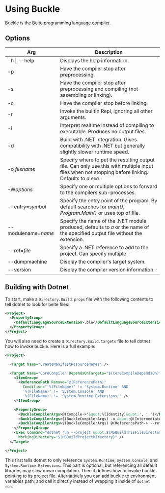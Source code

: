 # Using Buckle

Buckle is the Belte programming language compiler.

## Options

| Arg | Description |
|-|-|
| -h \| --help | Displays the help information. |
| -p | Have the compiler stop after preprocessing. |
| -s | Have the compiler stop after preprocessing and compiling (not assembling or linking). |
| -c | Have the compiler stop before linking. |
| -r | Invoke the builtin Repl, ignoring all other arguments. |
| -i | Interpret realtime instead of compiling to executable. Produces no output files. |
| -d | Build with .NET integration. Gives compatibility with .NET but generally slightly slower runtime speed. |
| -o *filename* | Specify where to put the resulting output file. Can only use this with multiple input files when not stopping before linking. Defaults to *a.exe*. |
| -W*options* | Specify one or multiple options to forward to the compilers sub-processes. |
| --entry=*symbol* | Specify the entry point of the program. By default searches for *main()*, *Program.Main()* or uses top of file. |
| --modulename=*name* | Specify the name of the .NET module produced, defaults to *a* or the name of the specified output file without the extension. |
| --ref=*file* | Specify a .NET reference to add to the project. Can specify multiple. |
| --dumpmachine | Display the compiler's target system. |
| --version | Display the compiler version information. |

## Building with Dotnet

To start, make a `Directory.Build.props` file with the following contents to tell dotnet to look for belte files:

```xml
<Project>
  <PropertyGroup>
    <DefaultLanguageSourceExtension>.ble</DefaultLanguageSourceExtension>
  </PropertyGroup>
</Project>
```

You will also need to create a `Directory.Build.targets` file to tell dotnet how to invoke buckle. Here is a full
example:

```xml
<Project>

  <Target Name="CreateManifestResourceNames" />

  <Target Name="CoreCompile" DependsOnTargets="$(CoreCompileDependsOn)">
    <ItemGroup>
      <ReferencePath Remove="@(ReferencePath)"
        Condition="'%(FileName)' != 'System.Runtime' AND
        '%(FileName)' != 'System.Console' AND
        '%(FileName)' != 'System.Runtime.Extensions'" />
    </ItemGroup>

    <PropertyGroup>
      <BuckleCompilerArgs>@(Compile->'&quot;%(Identity)&quot;', ' ')</BuckleCompilerArgs>
      <BuckleCompilerArgs>$(BuckleCompilerArgs) -o &quot;@(IntermediateAssembly)&quot;</BuckleCompilerArgs>
      <BuckleCompilerArgs>$(BuckleCompilerArgs) @(ReferencePath->'--ref=&quot;%(Identity)&quot;', ' ')</BuckleCompilerArgs>
    </PropertyGroup>
    <Exec Command="dotnet run --project &quot;$(MSBuildThisFileDirectory)\..\src\Buckle\Belte\Belte.csproj&quot; -- -d $(BuckleCompilerArgs)"
      WorkingDirectory="$(MSBuildProjectDirectory)" />
  </Target>

</Project>
```

This first tells dotnet to only reference `System.Runtime`, `System.Console`, and `System.Runtime.Extensions`. This part
is optional, but referencing all default libraries may slow down compilation. Then it defines how to invoke buckle
pointing to its project file. Alternatively you can add buckle to environment variables path, and call it directly
instead of wrapping it inside of `dotnet run`.
